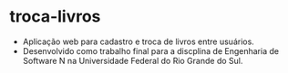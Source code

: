 # troca-livros

- Aplicação web para cadastro e troca de livros entre usuários.
- Desenvolvido como trabalho final para a discplina de Engenharia de Software N na Universidade Federal do Rio Grande do Sul.
